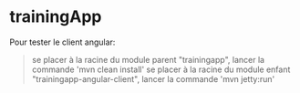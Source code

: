 trainingApp
===========

Pour tester le client angular:
> se placer à la racine du module parent "trainingapp", lancer la commande 'mvn clean install'
> se placer à la racine du module enfant "trainingapp-angular-client", lancer la commande 'mvn jetty:run'
